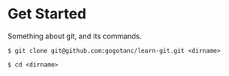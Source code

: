 # Get Started

Something about git, and its commands.

```shell
$ git clone git@github.com:gogotanc/learn-git.git <dirname>

$ cd <dirname>
```